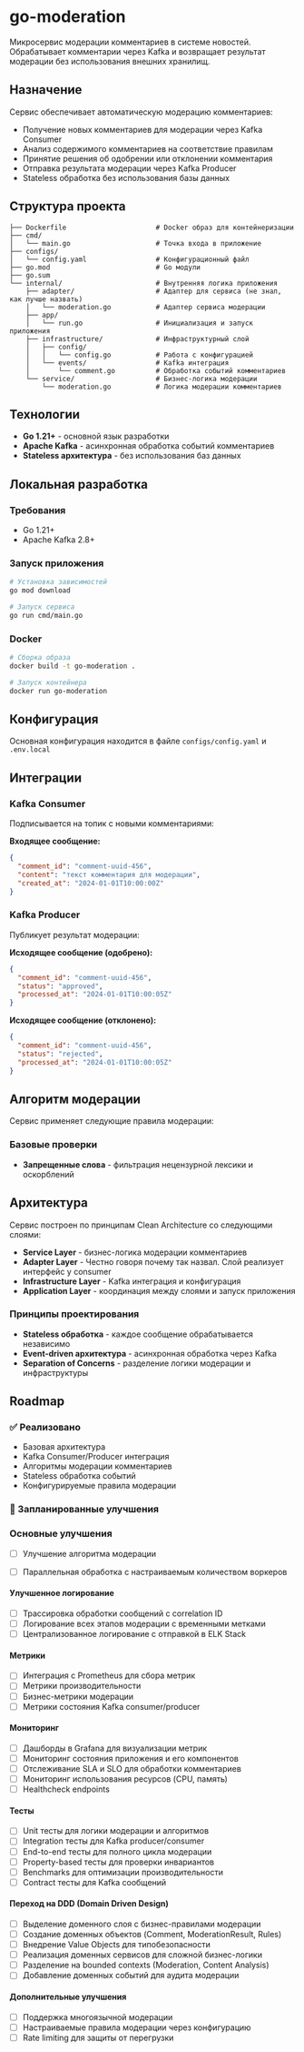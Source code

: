 # go-moderation

Микросервис модерации комментариев в системе новостей. Обрабатывает комментарии через Kafka и возвращает результат модерации без использования внешних хранилищ.

## Назначение

Сервис обеспечивает автоматическую модерацию комментариев:
- Получение новых комментариев для модерации через Kafka Consumer
- Анализ содержимого комментариев на соответствие правилам
- Принятие решения об одобрении или отклонении комментария
- Отправка результата модерации через Kafka Producer
- Stateless обработка без использования базы данных

## Структура проекта

```
├── Dockerfile                      # Docker образ для контейнеризации
├── cmd/
│   └── main.go                     # Точка входа в приложение
├── configs/
│   └── config.yaml                 # Конфигурационный файл
├── go.mod                          # Go модули
├── go.sum
└── internal/                       # Внутренняя логика приложения
    ├── adapter/                    # Адаптер для сервиса (не знал, как лучше назвать)
    │   └── moderation.go           # Адаптер сервиса модерации
    ├── app/
    │   └── run.go                  # Инициализация и запуск приложения
    ├── infrastructure/             # Инфраструктурный слой
    │   ├── config/
    │   │   └── config.go           # Работа с конфигурацией
    │   └── events/                 # Kafka интеграция
    │       └── comment.go          # Обработка событий комментариев
    └── service/                    # Бизнес-логика модерации
        └── moderation.go           # Логика модерации комментариев
```

## Технологии

- **Go 1.21+** - основной язык разработки
- **Apache Kafka** - асинхронная обработка событий комментариев
- **Stateless архитектура** - без использования баз данных

## Локальная разработка

### Требования
- Go 1.21+
- Apache Kafka 2.8+

### Запуск приложения
```bash
# Установка зависимостей
go mod download

# Запуск сервиса
go run cmd/main.go
```

### Docker
```bash
# Сборка образа
docker build -t go-moderation .

# Запуск контейнера
docker run go-moderation
```

## Конфигурация

Основная конфигурация находится в файле `configs/config.yaml` и `.env.local`

## Интеграции

### Kafka Consumer
Подписывается на топик с новыми комментариями:

**Входящее сообщение:**
```json
{
  "comment_id": "comment-uuid-456",
  "content": "текст комментария для модерации",
  "created_at": "2024-01-01T10:00:00Z"
}
```

### Kafka Producer
Публикует результат модерации:

**Исходящее сообщение (одобрено):**
```json
{
  "comment_id": "comment-uuid-456",
  "status": "approved",
  "processed_at": "2024-01-01T10:00:05Z"
}
```

**Исходящее сообщение (отклонено):**
```json
{
  "comment_id": "comment-uuid-456", 
  "status": "rejected",
  "processed_at": "2024-01-01T10:00:05Z"
}
```

## Алгоритм модерации

Сервис применяет следующие правила модерации:

### Базовые проверки
- **Запрещенные слова** - фильтрация нецензурной лексики и оскорблений

## Архитектура

Сервис построен по принципам Clean Architecture со следующими слоями:

- **Service Layer** - бизнес-логика модерации комментариев
- **Adapter Layer** - Честно говоря почему так назвал. Слой реализует интерфейс у consumer
- **Infrastructure Layer** - Kafka интеграция и конфигурация
- **Application Layer** - координация между слоями и запуск приложения

### Принципы проектирования
- **Stateless обработка** - каждое сообщение обрабатывается независимо
- **Event-driven архитектура** - асинхронная обработка через Kafka
- **Separation of Concerns** - разделение логики модерации и инфраструктуры


## Roadmap

### ✅ Реализовано
- Базовая архитектура
- Kafka Consumer/Producer интеграция
- Алгоритмы модерации комментариев
- Stateless обработка событий
- Конфигурируемые правила модерации

### 🚧 Запланированные улучшения

### Основные улучшения
- [ ] Улучшение алгоритма модерации
- [ ] Параллельная обработка с настраиваемым количеством воркеров


#### Улучшенное логирование
- [ ] Трассировка обработки сообщений с correlation ID
- [ ] Логирование всех этапов модерации с временными метками
- [ ] Централизованное логирование с отправкой в ELK Stack

#### Метрики
- [ ] Интеграция с Prometheus для сбора метрик
- [ ] Метрики производительности
- [ ] Бизнес-метрики модерации
- [ ] Метрики состояния Kafka consumer/producer

#### Мониторинг
- [ ] Дашборды в Grafana для визуализации метрик
- [ ] Мониторинг состояния приложения и его компонентов
- [ ] Отслеживание SLA и SLO для обработки комментариев
- [ ] Мониторинг использования ресурсов (CPU, память)
- [ ] Healthcheck endpoints

#### Тесты
- [ ] Unit тесты для логики модерации и алгоритмов
- [ ] Integration тесты для Kafka producer/consumer
- [ ] End-to-end тесты для полного цикла модерации
- [ ] Property-based тесты для проверки инвариантов
- [ ] Benchmarks для оптимизации производительности
- [ ] Contract тесты для Kafka сообщений

#### Переход на DDD (Domain Driven Design)
- [ ] Выделение доменного слоя с бизнес-правилами модерации
- [ ] Создание доменных объектов (Comment, ModerationResult, Rules)
- [ ] Внедрение Value Objects для типобезопасности
- [ ] Реализация доменных сервисов для сложной бизнес-логики
- [ ] Разделение на bounded contexts (Moderation, Content Analysis)
- [ ] Добавление доменных событий для аудита модерации

#### Дополнительные улучшения
- [ ] Поддержка многоязычной модерации
- [ ] Настраиваемые правила модерации через конфигурацию
- [ ] Rate limiting для защиты от перегрузки